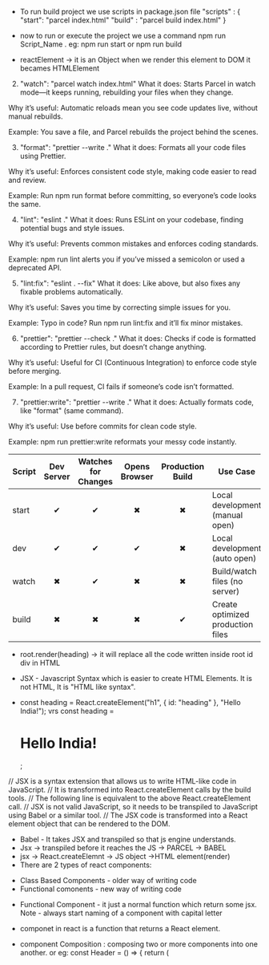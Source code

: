 - To run build project we use scripts in package.json file
  "scripts" : {
  "start": "parcel index.html"
  "build" : "parcel build index.html"
  }
- now to run or execute the project we use a command npm run Script_Name . eg: npm run start or npm run build

- reactElement -> it is an Object when we render this element to DOM it becames HTMLElement

2. "watch": "parcel watch index.html"
What it does: Starts Parcel in watch mode—it keeps running, rebuilding your files when they change.

Why it’s useful: Automatic reloads mean you see code updates live, without manual rebuilds.

Example: You save a file, and Parcel rebuilds the project behind the scenes.

3. "format": "prettier --write ."
What it does: Formats all your code files using Prettier.

Why it’s useful: Enforces consistent code style, making code easier to read and review.

Example: Run npm run format before committing, so everyone’s code looks the same.

4. "lint": "eslint ."
What it does: Runs ESLint on your codebase, finding potential bugs and style issues.

Why it’s useful: Prevents common mistakes and enforces coding standards.

Example: npm run lint alerts you if you’ve missed a semicolon or used a deprecated API.

5. "lint:fix": "eslint . --fix"
What it does: Like above, but also fixes any fixable problems automatically.

Why it’s useful: Saves you time by correcting simple issues for you.

Example: Typo in code? Run npm run lint:fix and it’ll fix minor mistakes.

6. "prettier": "prettier --check ."
What it does: Checks if code is formatted according to Prettier rules, but doesn’t change anything.

Why it’s useful: Useful for CI (Continuous Integration) to enforce code style before merging.

Example: In a pull request, CI fails if someone’s code isn’t formatted.

7. "prettier:write": "prettier --write ."
What it does: Actually formats code, like "format" (same command).

Why it’s useful: Use before commits for clean code style.

Example: npm run prettier:write reformats your messy code instantly.


| Script | Dev Server | Watches for Changes | Opens Browser | Production Build | Use Case                          |
| ------ | :--------: | :-----------------: | :-----------: | :--------------: | --------------------------------- |
| start  |      ✔     |          ✔          |       ✖       |         ✖        | Local development (manual open)   |
| dev    |      ✔     |          ✔          |       ✔       |         ✖        | Local development (auto open)     |
| watch  |      ✖     |          ✔          |       ✖       |         ✖        | Build/watch files (no server)     |
| build  |      ✖     |          ✖          |       ✖       |         ✔        | Create optimized production files |


* root.render(heading) ->  it will replace all the code written inside root id div in HTML

* JSX - Javascript Syntax which is easier to create HTML Elements.  It is not HTML, It is "HTML like syntax".

* const heading = React.createElement("h1", { id: "heading" }, "Hello India!"); vrs const heading = <h1 id="heading">Hello India!</h1>; 

// JSX is a syntax extension that allows us to write HTML-like code in JavaScript.
// It is transformed into React.createElement calls by the build tools.
// The following line is equivalent to the above React.createElement call.
// JSX is not valid JavaScript, so it needs to be transpiled to JavaScript using Babel or a similar tool.
// The JSX code is transformed into a React element object that can be rendered to the DOM.

* Babel - It takes JSX and transpiled so that js engine understands.
* Jsx -> transpiled before it reaches the JS -> PARCEL -> BABEL
* jsx -> React.createElemnt -> JS object ->HTML element(render)
* There are 2 types of react components:
- Class Based Components - older way of writing code
- Functional comonents - new way of writing code

* Functional Component - it just a normal function which return some jsx.     
Note -  always start naming of a component with capital letter
*  componet in react is a function that returns a React element.

* component Composition : composing two or more components into one another. 
or eg:  const Header = () => {
    return (
        <div>
            <Title/>
            <HeadingComponent/>
        </div>
    )
}


